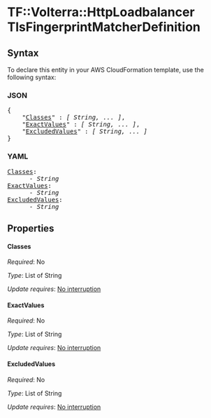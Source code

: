 # TF::Volterra::HttpLoadbalancer TlsFingerprintMatcherDefinition

## Syntax

To declare this entity in your AWS CloudFormation template, use the following syntax:

### JSON

<pre>
{
    "<a href="#classes" title="Classes">Classes</a>" : <i>[ String, ... ]</i>,
    "<a href="#exactvalues" title="ExactValues">ExactValues</a>" : <i>[ String, ... ]</i>,
    "<a href="#excludedvalues" title="ExcludedValues">ExcludedValues</a>" : <i>[ String, ... ]</i>
}
</pre>

### YAML

<pre>
<a href="#classes" title="Classes">Classes</a>: <i>
      - String</i>
<a href="#exactvalues" title="ExactValues">ExactValues</a>: <i>
      - String</i>
<a href="#excludedvalues" title="ExcludedValues">ExcludedValues</a>: <i>
      - String</i>
</pre>

## Properties

#### Classes

_Required_: No

_Type_: List of String

_Update requires_: [No interruption](https://docs.aws.amazon.com/AWSCloudFormation/latest/UserGuide/using-cfn-updating-stacks-update-behaviors.html#update-no-interrupt)

#### ExactValues

_Required_: No

_Type_: List of String

_Update requires_: [No interruption](https://docs.aws.amazon.com/AWSCloudFormation/latest/UserGuide/using-cfn-updating-stacks-update-behaviors.html#update-no-interrupt)

#### ExcludedValues

_Required_: No

_Type_: List of String

_Update requires_: [No interruption](https://docs.aws.amazon.com/AWSCloudFormation/latest/UserGuide/using-cfn-updating-stacks-update-behaviors.html#update-no-interrupt)

